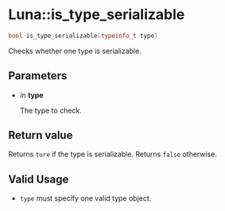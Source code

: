 # Luna::is_type_serializable

```c++
bool is_type_serializable(typeinfo_t type)
```

Checks whether one type is serializable. 

## Parameters
* *in* **type**

    The type to check. 

## Return value
Returns `ture` if the type is serializable. Returns `false` otherwise. 

## Valid Usage
* `type` must specify one valid type object. 

